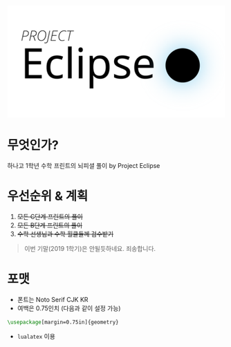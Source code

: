<p align="center">
<img src="./logo.png" />
</p>

# 무엇인가?
하나고 1학년 수학 프린트의 뇌피셜 풀이 by Project Eclipse

# 우선순위 & 계획
1. ~~모든 C단계 프린트의 풀이~~
2. ~~모든 B단계 프린트의 풀이~~
3. ~~수학 선생님과 수학 월클들께 검수받기~~

> 이번 기말(2019 1학기)은 안될듯하네요. 죄송합니다.

# 포맷
- 폰트는 Noto Serif CJK KR
- 여백은 0.75인치 (다음과 같이 설정 가능)
```tex
\usepackage[margin=0.75in]{geometry}
```
- `lualatex` 이용
